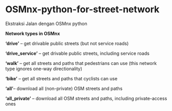 # OSMnx-python-for-street-network
Ekstraksi Jalan dengan OSMnx python

**Network types in OSMnx** 
 
**‘drive’** – get drivable public streets (but not service roads)

**‘drive_service’** – get drivable public streets, including service roads 

**‘walk’** – get all streets and paths that pedestrians can use (this network type ignores one-way directionality)
 
**‘bike’** – get all streets and paths that cyclists can use 

**‘all’**– download all (non-private) OSM streets and paths 

**‘all_private’** – download all OSM streets and paths, including private-access ones 

